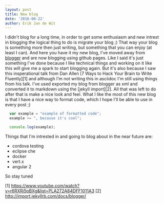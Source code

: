 ```yaml
---
layout: post
title: New blog
date: '2016-08-22'
author: Erik Jan de Wit
---
```


I didn't blog for a long time, in order to get some enthusiasm and new intrest in blogging the logical thing to do is migrate your blog ;)
That way your blog is something more then just writing, but something that you can enjoy (at least I can).
And here you have it my new blog, I've moved away from [blogger](blogger.com) and are now blogging using github pages.
Like I said it's just something I've done because I like technical things and working on it like this will give me a spark to start blogging again.
But it's also because I saw this insperational talk from Dan Allen [7 Ways to Hack Your Brain to Write Fluently][1] and although I'm not writing this in asciidoc I'm still using things from his talk.
I've used exported my blog from blogger as xml and converted it to markdown using the [jekyll import][2].
All that was left to do after that is make a nice look and feel.
What I like the most of this new blog is that I have a nice way to format code, which I hope I'll be able to use in every post ;)

```js
  var example = "example of formatted code";
  example += ", because it's cool";

  console.log(example);
```

Things that I'm intrested in and going to blog about in the near future are:

* cordova testing
* eclipse che
* docker
* vert.x
* angular 2

So stay tuned

[1] https://www.youtube.com/watch?v=r6RXRi5pBXg&list=PLA272A84DFF1011A3
[2] http://import.jekyllrb.com/docs/blogger/